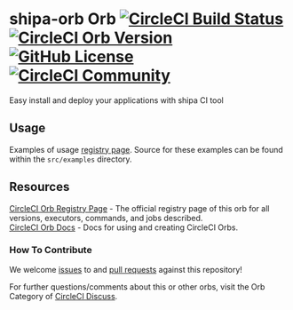 # shipa-orb Orb [![CircleCI Build Status](https://circleci.com/gh/shipa/shipa.svg?style=shield "CircleCI Build Status")](https://circleci.com/gh/shipa/shipa) [![CircleCI Orb Version](https://img.shields.io/badge/endpoint.svg?url=https://badges.circleci.io/orb/shipa/shipa)](https://circleci.com/orbs/registry/orb/shipa/shipa) [![GitHub License](https://img.shields.io/badge/license-MIT-lightgrey.svg)](https://raw.githubusercontent.com/shipa/shipa/master/LICENSE) [![CircleCI Community](https://img.shields.io/badge/community-CircleCI%20Discuss-343434.svg)](https://discuss.circleci.com/c/ecosystem/orbs)

Easy install and deploy your applications with shipa CI tool

## Usage

Examples of usage [registry page](https://circleci.com/orbs/registry/orb/shipa/shipa#usage-examples). Source for these examples can be found within the `src/examples` directory.


## Resources

[CircleCI Orb Registry Page](https://circleci.com/orbs/registry/orb/shipa/shipa) - The official registry page of this orb for all versions, executors, commands, and jobs described.  
[CircleCI Orb Docs](https://circleci.com/docs/2.0/orb-intro/#section=configuration) - Docs for using and creating CircleCI Orbs.  

### How To Contribute

We welcome [issues](https://github.com/shipa-corp/circleci-orb/issues) to and [pull requests](https://github.com/shipa-corp/circleci-orb/pulls) against this repository!


For further questions/comments about this or other orbs, visit the Orb Category of [CircleCI Discuss](https://discuss.circleci.com/c/orbs).

